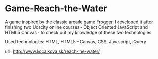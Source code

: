 Game-Reach-the-Water
====================

A game inspired by the classic arcade game Frogger. I developed it after finishing two Udacity online courses - Object Oriented JavaScript and HTML5 Canvas - to check out my knowledge of these two technologies.

Used technologies: 
HTML, HTML5 – Canvas, CSS, Javascript, jQuery

url: http://www.kocalkova.sk/reach-the-water/

